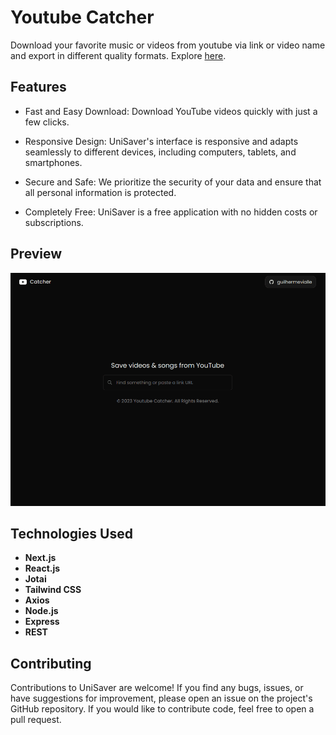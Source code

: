 # Youtube Catcher

Download your favorite music or videos from youtube via link or video name and export in different quality formats.
Explore [here](https://ytcatcher.vercel.app/).

## Features

- Fast and Easy Download: Download YouTube videos quickly with just a few clicks.

- Responsive Design: UniSaver's interface is responsive and adapts seamlessly to different devices, including computers, tablets, and smartphones.

- Secure and Safe: We prioritize the security of your data and ensure that all personal information is protected.

- Completely Free: UniSaver is a free application with no hidden costs or subscriptions.

## Preview

![](./preview/yt-catcher_preview.gif)

## Technologies Used

- **Next.js**
- **React.js**
- **Jotai**
- **Tailwind CSS**
- **Axios**
- **Node.js**
- **Express**
- **REST**

## Contributing

Contributions to UniSaver are welcome! If you find any bugs, issues, or have suggestions for improvement, please open an issue on the project's GitHub repository. If you would like to contribute code, feel free to open a pull request.
